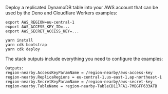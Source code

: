 Deploy a replicated DynamoDB table into your AWS account that can be used by the Deno and Cloudflare Workers examples:

```console
export AWS_REGION=eu-central-1
export AWS_ACCESS_KEY_ID=...
export AWS_SECRET_ACCESS_KEY=...

yarn install
yarn cdk bootstrap
yarn cdk deploy
```

The stack outputs include everything you need to configure the examples:

```
Outputs:
region-nearby.AccessKeyParamName = /region-nearby/aws-access-key
region-nearby.ReplicaRegions = eu-central-1,us-east-1,ap-northeast-1
region-nearby.SecretKeyParamName = /region-nearby/aws-secret-key
region-nearby.TableName = region-nearby-TableCD117FA1-7MBGFF633ATB
```

